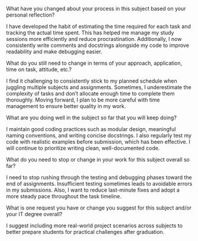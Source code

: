 What have you changed about your process in this subject based on your personal reflection?

I have developed the habit of estimating the time required for each task and tracking the actual time spent.
This has helped me manage my study sessions more efficiently and reduce procrastination.
Additionally, I now consistently write comments and docstrings alongside my code to improve readability and make debugging easier.

What do you still need to change in terms of your approach, application, time on task, attitude, etc.?

I find it challenging to consistently stick to my planned schedule when juggling multiple subjects and assignments.
Sometimes, I underestimate the complexity of tasks and don’t allocate enough time to complete them thoroughly.
Moving forward, I plan to be more careful with time management to ensure better quality in my work.

What are you doing well in the subject so far that you will keep doing?

I maintain good coding practices such as modular design, meaningful naming conventions, and writing concise docstrings.
I also regularly test my code with realistic examples before submission, which has been effective.
I will continue to prioritize writing clean, well-documented code.

What do you need to stop or change in your work for this subject overall so far?

I need to stop rushing through the testing and debugging phases toward the end of assignments.
Insufficient testing sometimes leads to avoidable errors in my submissions.
Also, I want to reduce last-minute fixes and adopt a more steady pace throughout the task timeline.

What is one request you have or change you suggest for this subject and/or your IT degree overall?

I suggest including more real-world project scenarios across subjects to better prepare students for practical challenges after graduation.

